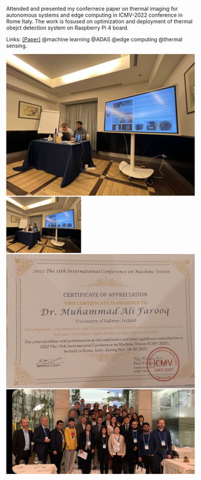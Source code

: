 Attended and presented my confernece paper on thermal imaging for autonomous systems and edge computing in ICMV-2022 conference in Rome Italy. The work is fosused on optimization and deployment of thermal obejct detection system on Raspberry Pi 4 board. 

Links: </strong> [[Paper]](https://www.spiedigitallibrary.org/conference-proceedings-of-spie/12701/1270102/Development-optimization-and-deployment-of-thermal-forward-vision-systems-for/10.1117/12.2679749.short#_=_)
@machine learning @ADAS @edge computing @thermal sensing.

![](/static/assets/img/ICMV-1.jpeg)
<img src="/static/assets/img/ICMV-1.jpeg" alt="drawing" width="200"/>
![](/static/assets/img/ICMV-2.jpeg)
![](/static/assets/img/ICMV-3.jpeg)
